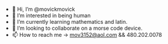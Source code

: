 - 👋 Hi, I’m @movickmovick
- 👀 I’m interested in being human
- 🌱 I’m currently learning mathematics and latin.
- 💞️ I’m looking to collaborate on a morse code device.
- 📫 How to reach me -> mov3152@aol.com && 480.202.0078

<!---
movickmovick/movickmovick is a ✨ special ✨ repository because its `README.md` (this file) appears on your GitHub profile.
You can click the Preview link to take a look at your changes.
--->
